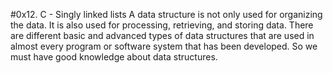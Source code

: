 #0x12. C - Singly linked lists
A data structure is not only used for organizing the data. 
It is also used for processing, retrieving, and storing data. 
There are different basic and advanced types of data structures 
that are used in almost every program or software system that has 
been developed. So we must have good knowledge about data structures. 
